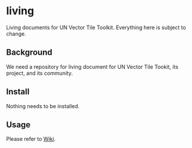 # living
Living documents for UN Vector Tile Toolkit. Everything here is subject to change.

## Background
We need a repository for living document for UN Vector Tile Tookit, its project, and its community.

## Install
Nothing needs to be installed.

## Usage
Please refer to [Wiki](https://github.com/hfu/living/wiki).
